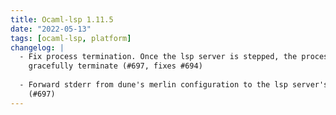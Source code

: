 ```yaml
---
title: Ocaml-lsp 1.11.5
date: "2022-05-13"
tags: [ocaml-lsp, platform]
changelog: |
  - Fix process termination. Once the lsp server is stepped, the process will
    gracefully terminate (#697, fixes #694)
  
  - Forward stderr from dune's merlin configuration to the lsp server's stderr
    (#697)
---
```


